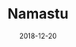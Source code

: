 ---
title: "Namastu"
category: Projetos
date: 2018-12-20
categoria: front
tag: Arquitetura da Informação e UX/UI
icone: code-slash
link: "https://www.behance.net/gallery/73988441/Namastu"
# resumo: "Arquitetura da informação, experiência do usuário, concepção/interface e integração com Wordpress"
---